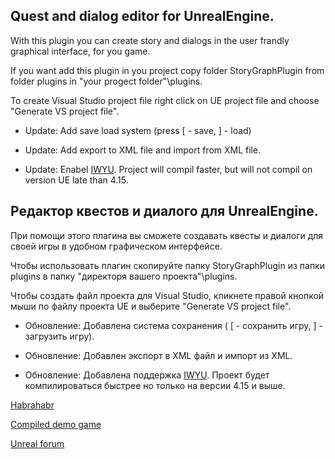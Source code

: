 ## Quest and dialog editor for UnrealEngine.

With this plugin you can create story and dialogs in the user frandly graphical interface, for you game.

If you want add this plugin in you project copy folder StoryGraphPlugin from folder plugins in "your progect folder"\plugins.

To create Visual Studio project file right click on UE project file and choose "Generate VS project file".

- Update: Add save load system (press [ - save, ] - load)

- Update: Add export to XML file and import from XML file.

- Update: Enabel [IWYU](https://docs.unrealengine.com/latest/INT/Programming/UnrealBuildSystem/IWYUReferenceGuide/index.html). Project will compil faster, but will not compil on version UE late than 4.15.

## Редактор квестов и диалого для UnrealEngine.

При помощи этого плагина вы сможете создавать квесты и диалоги для своей игры в удобном графическом интерфейсе.

Чтобы использовать плагин скопируйте папку StoryGraphPlugin из папки plugins в папку "директоря вашего проекта"\plugins.

Чтобы создать файл проекта для Visual Studio, кликнете правой кнопкой мыши по файлу проекта UE и выберите "Generate VS project file".

- Обновление: Добавлена система сохранения ( [ - сохранить игру, ] - загрузить игру).

- Обновление: Добавлен экспорт в XML файл и импорт из XML.

- Обновление: Добавлена поддержка [IWYU](https://docs.unrealengine.com/latest/INT/Programming/UnrealBuildSystem/IWYUReferenceGuide/index.html). Проект будет компилироваться быстрее но только на версии 4.15 и выше.

[Habrahabr](https://habrahabr.ru/post/318366/)

[Сompiled demo game](https://cloud.mail.ru/public/J6Y2/gPCyFRBPG)

[Unreal forum](https://forums.unrealengine.com/showthread.php?132313-StoryGraph-quest-and-dialog-editor-for-unreal-engine&p=642745#post642745)
